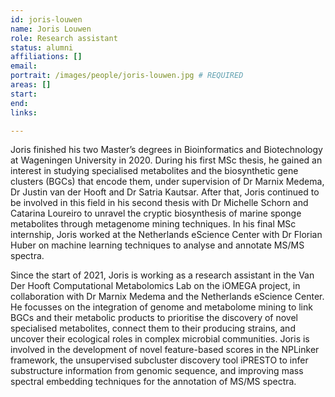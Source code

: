 ```yaml
---
id: joris-louwen
name: Joris Louwen
role: Research assistant
status: alumni
affiliations: []
email:
portrait: /images/people/joris-louwen.jpg # REQUIRED
areas: []
start:
end:
links:

---
```


Joris finished his two Master’s degrees in Bioinformatics and Biotechnology at Wageningen University in 2020. During his first MSc thesis, he gained an interest in studying specialised metabolites and the biosynthetic gene clusters (BGCs) that encode them, under supervision of Dr Marnix Medema, Dr Justin van der Hooft and Dr Satria Kautsar. After that, Joris continued to be involved in this field in his second thesis with Dr Michelle Schorn and Catarina Loureiro to unravel the cryptic biosynthesis of marine sponge metabolites through metagenome mining techniques. In his final MSc internship, Joris worked at the Netherlands eScience Center with Dr Florian Huber on machine learning techniques to analyse and annotate MS/MS spectra.

Since the start of 2021, Joris is working as a research assistant in the Van Der Hooft Computational Metabolomics Lab on the iOMEGA project, in collaboration with Dr Marnix Medema and the Netherlands eScience Center. He focusses on the integration of genome and metabolome mining to link BGCs and their metabolic products to prioritise the discovery of novel specialised metabolites, connect them to their producing strains, and uncover their ecological roles in complex microbial communities. Joris is involved in the development of novel feature-based scores in the NPLinker framework, the unsupervised subcluster discovery tool iPRESTO to infer substructure information from genomic sequence, and improving mass spectral embedding techniques for the annotation of MS/MS spectra.